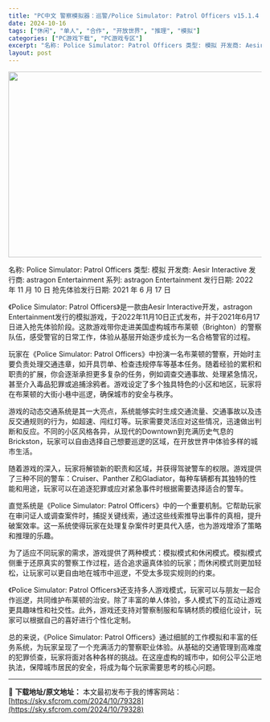 ```yaml
---
title: "PC中文 警察模拟器：巡警/Police Simulator: Patrol Officers v15.1.4 4.64G"
date: 2024-10-16
tags: ["休闲", "单人", "合作", "开放世界", "推理", "模拟"]
categories: ["PC游戏下载", "PC游戏专区"]
excerpt: "名称: Police Simulator: Patrol Officers 类型: 模拟 开发商: Aesir Interactive 发行商: astragon Entertainment 系列: astragon Entertainment 发行日期: 2022 年 11 月 10 日 抢先体验&hellip;"
layout: post
---
```


<img class="aligncenter size-full wp-image-79329" src="https://sky.sfcrom.com/wp-content/uploads/2024/10/2024101602323884.webp" alt="" width="660" height="370" />

名称: Police Simulator: Patrol Officers
类型: 模拟
开发商: Aesir Interactive
发行商: astragon Entertainment
系列: astragon Entertainment
发行日期: 2022 年 11 月 10 日
抢先体验发行日期: 2021 年 6 月 17 日

《Police Simulator: Patrol Officers》是一款由Aesir Interactive开发，astragon Entertainment发行的模拟游戏，于2022年11月10日正式发布，并于2021年6月17日进入抢先体验阶段。这款游戏带你走进美国虚构城市布莱顿（Brighton）的警察队伍，感受警官的日常工作，体验从基层开始逐步成长为一名合格警官的过程。

玩家在《Police Simulator: Patrol Officers》中扮演一名布莱顿的警察，开始时主要负责处理交通违章，如开具罚单、检查违规停车等基本任务。随着经验的累积和职责的扩展，你会逐渐承担更多复杂的任务，例如调查交通事故、处理紧急情况，甚至介入毒品犯罪或追捕涂鸦者。游戏设定了多个独具特色的小区和地区，玩家将在布莱顿的大街小巷中巡逻，确保城市的安全与秩序。

游戏的动态交通系统是其一大亮点，系统能够实时生成交通流量、交通事故以及违反交通规则的行为，如超速、闯红灯等。玩家需要灵活应对这些情况，迅速做出判断和反应。不同的小区风格各异，从现代的Downtown到充满历史气息的Brickston，玩家可以自由选择自己想要巡逻的区域，在开放世界中体验多样的城市生活。

随着游戏的深入，玩家将解锁新的职责和区域，并获得驾驶警车的权限。游戏提供了三种不同的警车：Cruiser、Panther Z和Gladiator，每种车辆都有其独特的性能和用途，玩家可以在追逐犯罪或应对紧急事件时根据需要选择适合的警车。

直觉系统是《Police Simulator: Patrol Officers》中的一个重要机制。它帮助玩家在审问证人或调查案件时，捕捉关键线索，通过这些线索推导出事件的真相，提升破案效率。这一系统使得玩家在处理复杂案件时更具代入感，也为游戏增添了策略和推理的乐趣。

为了适应不同玩家的需求，游戏提供了两种模式：模拟模式和休闲模式。模拟模式侧重于还原真实的警察工作过程，适合追求逼真体验的玩家；而休闲模式则更加轻松，让玩家可以更自由地在城市中巡逻，不受太多现实规则的约束。

《Police Simulator: Patrol Officers》还支持多人游戏模式，玩家可以与朋友一起合作巡逻，共同维护布莱顿的治安。除了丰富的单人体验，多人模式下的互动让游戏更具趣味性和社交性。此外，游戏还支持对警察制服和车辆材质的模组化设计，玩家可以根据自己的喜好进行个性化定制。

总的来说，《Police Simulator: Patrol Officers》通过细腻的工作模拟和丰富的任务系统，为玩家呈现了一个充满活力的警察职业体验。从基础的交通管理到高难度的犯罪侦查，玩家将面对各种各样的挑战。在这座虚构的城市中，如何公平公正地执法，保障城市居民的安全，将成为每个玩家需要思考的核心问题。

---
📖 **下载地址/原文地址：** 本文最初发布于我的博客网站：[https://sky.sfcrom.com/2024/10/79328](https://sky.sfcrom.com/2024/10/79328)
